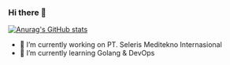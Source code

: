 ### Hi there 👋
[![Anurag's GitHub stats](https://github-readme-stats.vercel.app/api?username=anuraghazra)](https://github.com/anuraghazra/github-readme-stats)
- 🔭 I’m currently working on PT. Seleris Meditekno Internasional
- 🌱 I’m currently learning Golang & DevOps

